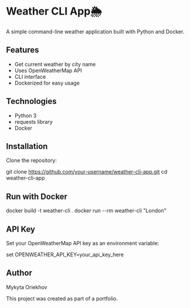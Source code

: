 # Weather CLI App🌦️

A simple command-line weather application built with Python and Docker.

## Features
- Get current weather by city name
- Uses OpenWeatherMap API
- CLI interface
- Dockerized for easy usage

## Technologies
- Python 3
- requests library
- Docker

## Installation

Clone the repository:

git clone https://github.com/your-username/weather-cli-app.git
cd weather-cli-app

## Run with Docker

docker build -t weather-cli .
docker run --rm weather-cli "London"

## API Key
Set your OpenWeatherMap API key as an environment variable:

set OPENWEATHER_API_KEY=your_api_key_here


## Author
Mykyta Oriekhov

This project was created as part of a portfolio.
